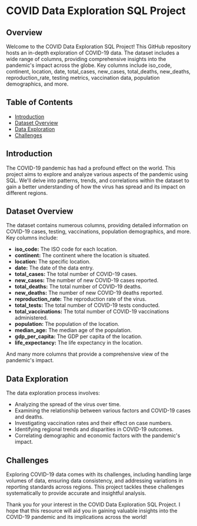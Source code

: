 # COVID Data Exploration SQL Project

## Overview

Welcome to the COVID Data Exploration SQL Project! This GitHub repository hosts an in-depth exploration of COVID-19 data. The dataset includes a wide range of columns, providing comprehensive insights into the pandemic's impact across the globe. Key columns include iso_code, continent, location, date, total_cases, new_cases, total_deaths, new_deaths, reproduction_rate, testing metrics, vaccination data, population demographics, and more.

## Table of Contents

- [Introduction](#introduction)
- [Dataset Overview](#dataset-overview)
- [Data Exploration](#data-exploration)
- [Challenges](#challenges)

## Introduction

The COVID-19 pandemic has had a profound effect on the world. This project aims to explore and analyze various aspects of the pandemic using SQL. We'll delve into patterns, trends, and correlations within the dataset to gain a better understanding of how the virus has spread and its impact on different regions.

## Dataset Overview

The dataset contains numerous columns, providing detailed information on COVID-19 cases, testing, vaccinations, population demographics, and more. Key columns include:

- **iso_code:** The ISO code for each location.
- **continent:** The continent where the location is situated.
- **location:** The specific location.
- **date:** The date of the data entry.
- **total_cases:** The total number of COVID-19 cases.
- **new_cases:** The number of new COVID-19 cases reported.
- **total_deaths:** The total number of COVID-19 deaths.
- **new_deaths:** The number of new COVID-19 deaths reported.
- **reproduction_rate:** The reproduction rate of the virus.
- **total_tests:** The total number of COVID-19 tests conducted.
- **total_vaccinations:** The total number of COVID-19 vaccinations administered.
- **population:** The population of the location.
- **median_age:** The median age of the population.
- **gdp_per_capita:** The GDP per capita of the location.
- **life_expectancy:** The life expectancy in the location.

And many more columns that provide a comprehensive view of the pandemic's impact.

## Data Exploration

The data exploration process involves:

- Analyzing the spread of the virus over time.
- Examining the relationship between various factors and COVID-19 cases and deaths.
- Investigating vaccination rates and their effect on case numbers.
- Identifying regional trends and disparities in COVID-19 outcomes.
- Correlating demographic and economic factors with the pandemic's impact.

## Challenges

Exploring COVID-19 data comes with its challenges, including handling large volumes of data, ensuring data consistency, and addressing variations in reporting standards across regions. This project tackles these challenges systematically to provide accurate and insightful analysis.

Thank you for your interest in the COVID Data Exploration SQL Project. I hope that this resource will aid you in gaining valuable insights into the COVID-19 pandemic and its implications across the world!
